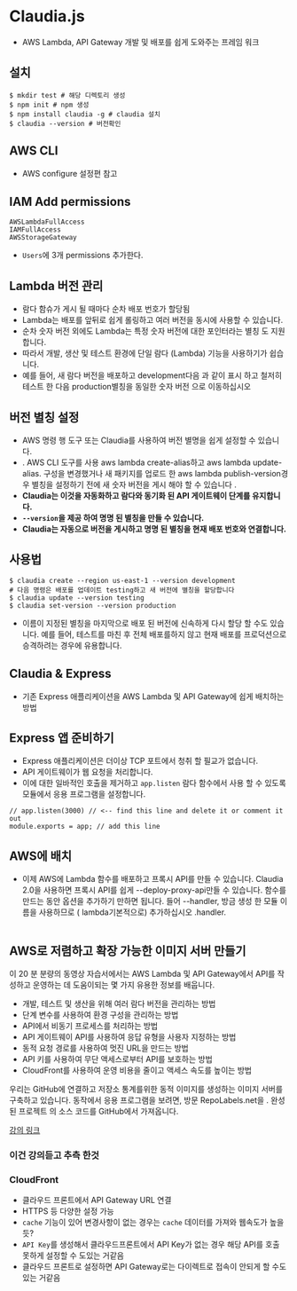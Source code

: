 # Claudia.js

* AWS Lambda, API Gateway 개발 및 배포를 쉽게 도와주는 프레임 워크

## 설치

```
$ mkdir test # 해당 디렉토리 생성
$ npm init # npm 생성
$ npm install claudia -g # claudia 설치
$ claudia --version # 버전확인
```

## AWS CLI
* AWS configure 설정편 참고

## IAM Add permissions

```
AWSLambdaFullAccess
IAMFullAccess
AWSStorageGateway
```
* `Users`에 3개 permissions 추가한다.


## Lambda 버전 관리
* 람다 함슈가 게시 될 때마다 순차 배포 번호가 할당됨
* Lambda는 배포를 앞뒤로 쉽게 롤링하고 여러 버전을 동시에 사용할 수 있습니다.
* 순차 숫자 버전 외에도 Lambda는 특정 숫자 버전에 대한 포인터라는 별칭 도 지원 합니다.
* 따라서 개발, 생산 및 테스트 환경에 단일 람다 (Lambda) 기능을 사용하기가 쉽습니다.
* 예를 들어, 새 람다 버전을 배포하고 development다음 과 같이 표시 하고 철저히 테스트 한 다음 production별칭을 동일한 숫자 버전 으로 이동하십시오

## 버전 별칭 설정
* AWS 명령 행 도구 또는 Claudia를 사용하여 버전 별명을 쉽게 설정할 수 있습니다.
* . AWS CLI 도구를 사용 aws lambda create-alias하고 aws lambda update-alias. 구성을 변경했거나 새 패키지를 업로드 한 aws lambda publish-version경우 별칭을 설정하기 전에 새 숫자 버전을 게시 해야 할 수 있습니다 .
* **Claudia는 이것을 자동화하고 람다와 동기화 된 API 게이트웨이 단계를 유지합니다.**
* **`--version`을 제공 하여 명명 된 별칭을 만들 수 있습니다.**
* **Claudia는 자동으로 버전을 게시하고 명명 된 별칭을 현재 배포 번호와 연결합니다.**

## 사용법
```
$ claudia create --region us-east-1 --version development
# 다음 명령은 배포를 업데이트 testing하고 새 버전에 별칭을 할당합니다
$ claudia update --version testing
$ claudia set-version --version production
```

* 이름이 지정된 별칭을 마지막으로 배포 된 버전에 신속하게 다시 할당 할 수도 있습니다. 예를 들어, 테스트를 마친 후 전체 배포를하지 않고 현재 배포를 프로덕션으로 승격하려는 경우에 유용합니다.


## Claudia & Express

* 기존 Express 애플리케이션을 AWS Lambda 및 API Gateway에 쉽게 배치하는 방법

## Express 앱 준비하기

* Express 애플리케이션은 더이상 TCP 포트에서 청취 할 필교가 없습니다.
* API 게이트웨이가 웹 요청을 처리합니다.
* 이에 대한 일바적인 호출을 제거하고 `app.listen` 람다 함수에서 사용 할 수 있도록 모듈에서 응용 프로그램을 설정합니다.

```
// app.listen(3000) // <-- find this line and delete it or comment it out
module.exports = app; // add this line
```

## AWS에 배치

* 이제 AWS에 Lambda 함수를 배포하고 프록시 API를 만들 수 있습니다. Claudia 2.0을 사용하면 프록시 API를 쉽게 --deploy-proxy-api만들 수 있습니다. 함수를 만드는 동안 옵션을 추가하기 만하면 됩니다. 들어 --handler, 방금 생성 한 모듈 이름을 사용하므로 ( lambda기본적으로) 추가하십시오 .handler.

```
```


## AWS로 저렴하고 확장 가능한 이미지 서버 만들기
이 20 분 분량의 동영상 자습서에서는 AWS Lambda 및 API Gateway에서 API를 작성하고 운영하는 데 도움이되는 몇 가지 유용한 정보를 배웁니다.

* 개발, 테스트 및 생산을 위해 여러 람다 버전을 관리하는 방법
* 단계 변수를 사용하여 환경 구성을 관리하는 방법
* API에서 비동기 프로세스를 처리하는 방법
* API 게이트웨이 API를 사용하여 응답 유형을 사용자 지정하는 방법
* 동적 요청 경로를 사용하여 멋진 URL을 만드는 방법
* API 키를 사용하여 무단 액세스로부터 API를 보호하는 방법
* CloudFront를 사용하여 운영 비용을 줄이고 액세스 속도를 높이는 방법

우리는 GitHub에 연결하고 저장소 통계를위한 동적 이미지를 생성하는 이미지 서버를 구축하고 있습니다. 동작에서 응용 프로그램을 보려면, 방문 RepoLabels.net을 . 완성 된 프로젝트 의 소스 코드를 GitHub에서 가져옵니다.

[강의 링크](https://claudiajs.com/tutorials/image-server.html)

### 이건 강의듣고 추측 한것

### CloudFront

* 클라우드 프론트에서 API Gateway URL 연결
* HTTPS 등 다양한 설정 가능
* `cache` 기능이 있어 변경사항이 없는 경우는 `cache` 데이터를 가져와 웹속도가 높을듯?
* `API Key`를 생성해서 클라우드프론트에서 API Key가 없는 경우 해당 API를 호출 못하게 설정할 수 도있는 거같음
* 클라우드 프론트로 설정하면 API Gateway로는 다이렉트로 접속이 안되게 할 수도있는 거같음
